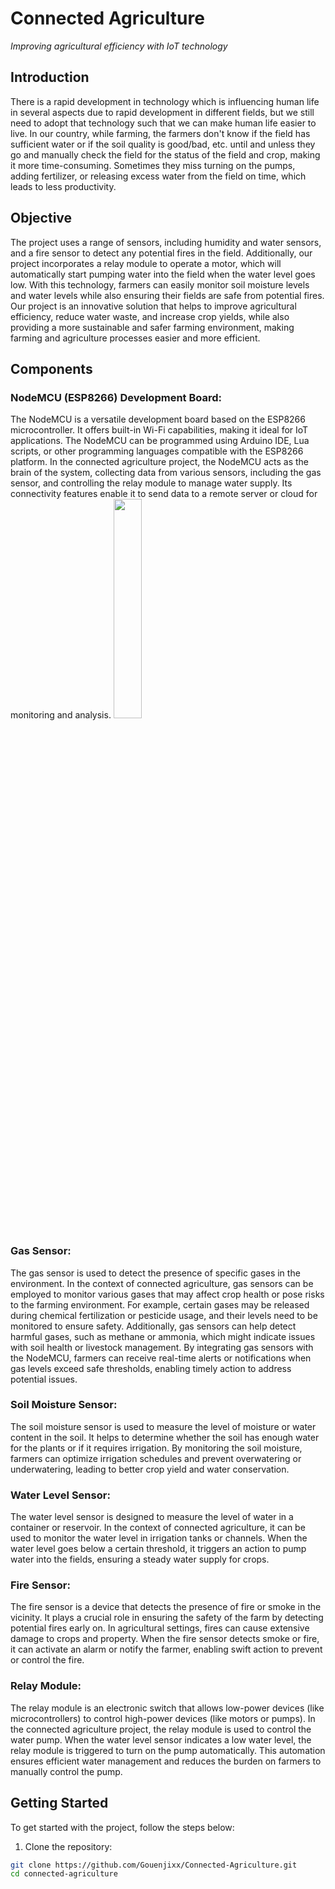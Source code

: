 # Connected Agriculture

*Improving agricultural efficiency with IoT technology*

## Introduction

There is a rapid development in technology which is influencing human life in several aspects due to rapid development in different fields, but we still need to adopt that technology such that we can make human life easier to live. In our country, while farming, the farmers don't know if the field has sufficient water or if the soil quality is good/bad, etc. until and unless they go and manually check the field for the status of the field and crop, making it more time-consuming. Sometimes they miss turning on the pumps, adding fertilizer, or releasing excess water from the field on time, which leads to less productivity.

## Objective

The project uses a range of sensors, including humidity and water sensors, and a fire sensor to detect any potential fires in the field. Additionally, our project incorporates a relay module to operate a motor, which will automatically start pumping water into the field when the water level goes low. With this technology, farmers can easily monitor soil moisture levels and water levels while also ensuring their fields are safe from potential fires. Our project is an innovative solution that helps to improve agricultural efficiency, reduce water waste, and increase crop yields, while also providing a more sustainable and safer farming environment, making farming and agriculture processes easier and more efficient.

## Components

### NodeMCU (ESP8266) Development Board:
The NodeMCU is a versatile development board based on the ESP8266 microcontroller. It offers built-in Wi-Fi capabilities, making it ideal for IoT applications. The NodeMCU can be programmed using Arduino IDE, Lua scripts, or other programming languages compatible with the ESP8266 platform. In the connected agriculture project, the NodeMCU acts as the brain of the system, collecting data from various sensors, including the gas sensor, and controlling the relay module to manage water supply. Its connectivity features enable it to send data to a remote server or cloud for monitoring and analysis.
<img src="[https://i.imgur.com/PIzR3o3.png](https://www.google.com/url?sa=i&url=https%3A%2F%2Fmischianti.org%2F2021%2F10%2F27%2Fnodemcu-v2-and-v2-1-high-resolution-pinout-and-specs%2F&psig=AOvVaw1KTBZJ1XAewtnoa3aLF4-9&ust=1690655721867000&source=images&cd=vfe&opi=89978449&ved=0CA4QjRxqFwoTCIDmk8KFsoADFQAAAAAdAAAAABAD)" width=30%>
### Gas Sensor:
The gas sensor is used to detect the presence of specific gases in the environment. In the context of connected agriculture, gas sensors can be employed to monitor various gases that may affect crop health or pose risks to the farming environment. For example, certain gases may be released during chemical fertilization or pesticide usage, and their levels need to be monitored to ensure safety. Additionally, gas sensors can help detect harmful gases, such as methane or ammonia, which might indicate issues with soil health or livestock management. By integrating gas sensors with the NodeMCU, farmers can receive real-time alerts or notifications when gas levels exceed safe thresholds, enabling timely action to address potential issues.

### Soil Moisture Sensor:
The soil moisture sensor is used to measure the level of moisture or water content in the soil. It helps to determine whether the soil has enough water for the plants or if it requires irrigation. By monitoring the soil moisture, farmers can optimize irrigation schedules and prevent overwatering or underwatering, leading to better crop yield and water conservation.

### Water Level Sensor:
The water level sensor is designed to measure the level of water in a container or reservoir. In the context of connected agriculture, it can be used to monitor the water level in irrigation tanks or channels. When the water level goes below a certain threshold, it triggers an action to pump water into the fields, ensuring a steady water supply for crops.

### Fire Sensor:
The fire sensor is a device that detects the presence of fire or smoke in the vicinity. It plays a crucial role in ensuring the safety of the farm by detecting potential fires early on. In agricultural settings, fires can cause extensive damage to crops and property. When the fire sensor detects smoke or fire, it can activate an alarm or notify the farmer, enabling swift action to prevent or control the fire.

### Relay Module:
The relay module is an electronic switch that allows low-power devices (like microcontrollers) to control high-power devices (like motors or pumps). In the connected agriculture project, the relay module is used to control the water pump. When the water level sensor indicates a low water level, the relay module is triggered to turn on the pump automatically. This automation ensures efficient water management and reduces the burden on farmers to manually control the pump.


## Getting Started

To get started with the project, follow the steps below:

1. Clone the repository:

```bash
git clone https://github.com/Gouenjixx/Connected-Agriculture.git
cd connected-agriculture
